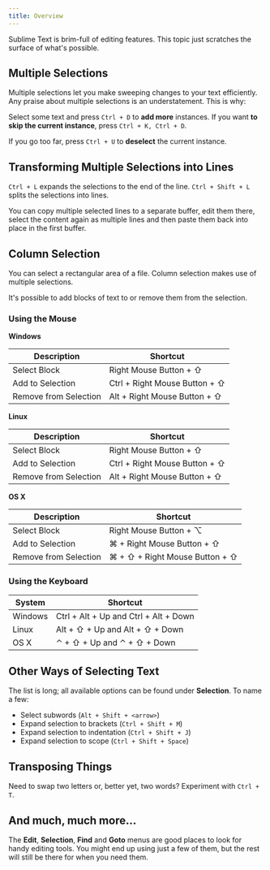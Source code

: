 ```yaml
---
title: Overview
---
```

Sublime Text is brim-full of editing features. This topic just
scratches the surface of what's possible.

## Multiple Selections

Multiple selections let you make sweeping changes to your text efficiently.
Any praise about multiple selections is an understatement. This is why:

Select some text and press `Ctrl + D` to **add more** instances. If
you want **to skip the current instance**, press `Ctrl + K, Ctrl + D`.

If you go too far, press `Ctrl + U` to **deselect** the current instance.

## Transforming Multiple Selections into Lines

`Ctrl + L` expands the selections to the end of the line. `Ctrl + Shift + L`
splits the selections into lines.

You can copy multiple selected lines to a separate buffer, edit them there,
select the content again as multiple lines and then paste them back into
place in the first buffer.


## Column Selection

You can select a rectangular area of a file. Column selection makes use of
multiple selections.

It's possible to add blocks of text to or remove them from the selection.

### Using the Mouse

**Windows**

| Description | Shortcut   |
| --------------------- | ------------------------------- |
| Select Block          | Right Mouse Button + ⇧        |
| Add to Selection      | Ctrl + Right Mouse Button + ⇧ |
| Remove from Selection | Alt + Right Mouse Button + ⇧  |

**Linux**

| Description | Shortcut   |
| --------------------- | ------------------------------- |
| Select Block          | Right Mouse Button + ⇧        |
| Add to Selection      | Ctrl + Right Mouse Button + ⇧ |
| Remove from Selection | Alt + Right Mouse Button + ⇧  |

**OS X**

| Description | Shortcut   |
| --------------------- | ------------------------------------ |
| Select Block          | Right Mouse Button + ⌥             |
| Add to Selection      | ⌘ + Right Mouse Button + ⇧       |
| Remove from Selection | ⌘ + ⇧ + Right Mouse Button + ⇧ |


### Using the Keyboard


| System | Shortcut   |
| ------- | ------------------------------------- |
| Windows | Ctrl + Alt + Up and Ctrl + Alt + Down |
| Linux   | Alt + ⇧ + Up and Alt + ⇧ + Down   |
| OS X    | ⌃ + ⇧ + Up and ⌃ + ⇧ + Down   |


## Other Ways of Selecting Text

The list is long; all available options can be found under **Selection**. To
name a few:

* Select subwords (`Alt + Shift + <arrow>`)
* Expand selection to brackets (`Ctrl + Shift + M`)
* Expand selection to indentation (`Ctrl + Shift + J`)
* Expand selection to scope (`Ctrl + Shift + Space`)


## Transposing Things

Need to swap two letters or, better yet, two words? Experiment with
`Ctrl + T`.


## And much, much more...

The **Edit**, **Selection**, **Find** and **Goto** menus are good places to
look for handy editing tools. You might end up using just a few of them,
but the rest will still be there for when you need them.